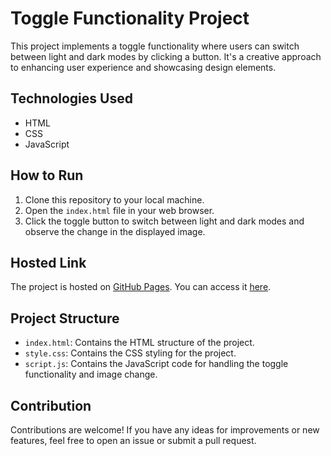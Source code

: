 # Toggle Functionality Project

This project implements a toggle functionality where users can switch between light and dark modes by clicking a button. 
It's a creative approach to enhancing user experience and showcasing design elements.

## Technologies Used

- HTML
- CSS
- JavaScript

## How to Run

1. Clone this repository to your local machine.
2. Open the `index.html` file in your web browser.
3. Click the toggle button to switch between light and dark modes and observe the change in the displayed image.

## Hosted Link

The project is hosted on [GitHub Pages](https://maverickcod.github.io/Dark-Light-ModeToggle/). You can access it [here](https://github.com/MaverickCod/Dark-Light-ModeToggle).

## Project Structure

- `index.html`: Contains the HTML structure of the project.
- `style.css`: Contains the CSS styling for the project.
- `script.js`: Contains the JavaScript code for handling the toggle functionality and image change.

## Contribution

Contributions are welcome! If you have any ideas for improvements or new features, feel free to open an issue or submit a pull request.
